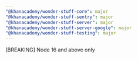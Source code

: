 ```yaml
---
"@khanacademy/wonder-stuff-core": major
"@khanacademy/wonder-stuff-sentry": major
"@khanacademy/wonder-stuff-server": major
"@khanacademy/wonder-stuff-server-google": major
"@khanacademy/wonder-stuff-testing": major
---
```


[BREAKING] Node 16 and above only
